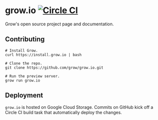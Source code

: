 grow.io  [![Circle CI](https://circleci.com/gh/grow/grow.io.png?style=shield)](https://circleci.com/gh/grow/grow.io)
===========

Grow's open source project page and documentation.

## Contributing

    # Install Grow.
    curl https://install.grow.io | bash

    # Clone the repo.
    git clone https://github.com/grow/grow.io.git

    # Run the preview server.
    grow run grow.io

## Deployment

`grow.io` is hosted on Google Cloud Storage. Commits on GitHub kick off a Circle CI build task that automatically deploy the changes.
